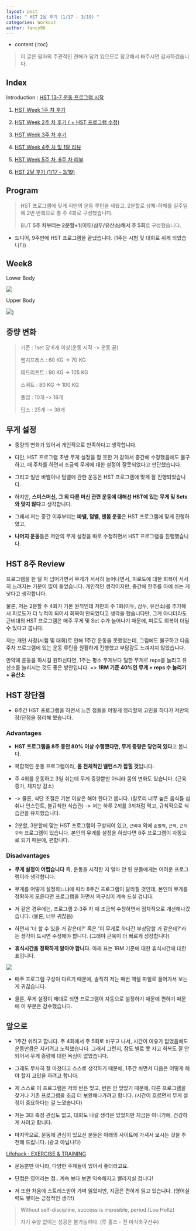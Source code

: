 ```yaml
---
layout: post
title: " HST 2달 후기 (1/17 - 3/19) "
categories: Workout
author: fancy96
---
```

* content
{:toc}


> 이 글은 필자의 주관적인 견해가 담겨 있으므로 참고해서 봐주시면 감사하겠습니다.

## Index

Introduction : [HST 13-7 운동 프로그램 시작](https://fancy96.github.io/Workout-HST-Introduction/)

1. [HST Week 1주 차 후기](https://fancy96.github.io/Workout-HST-Week1/)

2. [HST Week 2주 차 후기 ( + HST 프로그램 수정)](https://fancy96.github.io/Workout-HST-Week2/)

3. [HST Week 3주 차 후기](https://fancy96.github.io/Workout-HST-Week3/)

4. [HST Week 4주 차 및 1달 리뷰](https://fancy96.github.io/Workout-HST-Week4/)

5. [HST Week 5주 차, 6주 차 리뷰](https://fancy96.github.io/Workout-HST-Week5-And-6/)

6. [HST 2달 후기 (1/17 - 3/19)](https://fancy96.github.io/Workout-HST-End/)

## Program

> HST 프로그램에 맞게 저만의 운동 루틴을 세웠고, 2분할로 상체-하체를 일주일에 2번 반복으로 총 주 4회로 구성했습니다.
>
> BUT **5주 차부터는 2분할+1(이두/삼두/유산소)해서 주 5회**로 구성했습니다.

* 드디어, 9주만에 HST 프로그램을 끝냈습니다. (1주는 시험 및 대회로 쉬게 되었습니다)

## Week8

Lower Body

![](/assets/img/workout/hst_week8_1.png)

Upper Body

![](/assets/img/workout/hst_week8_2.png))


## 중량 변화

> 기준 : 1set 당 6개 이상(운동 시작 -> 운동 끝)
>
> 벤치프레스 : 60 KG -> 70 KG
>
> 데드리프트 : 90 KG -> 105 KG
>
> 스쿼트 : 80 KG -> 100 KG
>
> 풀업 : 10개 -> 18개
> 
> 딥스 : 25개 -> 38개

## 무게 설정

* 중량의 변화가 있어서 개인적으로 만족하다고 생각합니다.

* 다만, HST 프로그램 초반 무게 설정을 잘 못한 거 같아서 중간에 수정했음에도 불구하고, 매 주차를 하면서 조금씩 무게에 대한 설정이 잘못되었다고 판단했습니다.

* 그리고 일반 바벨이나 덤벨에 관한 운동은 HST 프로그램에 맞게 잘 진행되었습니다.

* 하지만, **스미스머신, 그 외 다른 머신 관련 운동에 대해선 HST에 있는 무게 및 Sets와 맞지 않다**고 생각합니다.

* 그래서 저는 중간 이후부터는 **바벨, 덤벨, 맨몸 운동**은 HST 프로그램에 맞게 진행하였고,

* **나머지 운동**들은 저만의 무게 설정을 따로 수정하면서 HST 프로그램을 진행했습니다.

## HST 8주 Review

프로그램을 한 달 차 넘어가면서 무게가 서서히 늘어나면서, 피로도에 대한 회복이 서서히 느려지는 기분이 많이 들었습니다. 개인적인 생각이지만, 중간에 한주를 아예 쉬는 게 낫다고 생각합니다.

물론, 저는 2분할 주 4회가 기본 원칙인데 저만의 주 1회(이두, 삼두, 유산소)를 추가해서 피로도가 더 누적이 되어서 회복이 안되었다고 생각을 했습니다만, 그게 아니더라도 근비대의 HST 프로그램은 매주 무게 및 Set 수가 늘어나기 때문에, 피로도 회복이 더딜 수 있다고 봅니다.

저는 개인 사정(시험 및 대회)로 인해 1주간 운동을 못했었는데, 그럼에도 불구하고 다음 주차 프로그램에 있는 운동 루틴을 원활하게 진행했고 부담감도 느껴지지 않았습니다.

만약에 운동을 하시길 원하신다면, 1주는 평소 무게보다 덜한 무게로 reps를 늘리고 유산소를 늘리시는 것도 좋은 방안입니다. => **1RM 기준 40%인 무게 + reps 수 늘리기 + 유산소**

## HST 장단점

* 8주간 HST 프로그램을 하면서 느낀 점들을 어떻게 정리할까 고민을 하다가 저만의 장/단점을 정리해 봤습니다.

### Advantages

* **HST 프로그램을 8주 동안 80% 이상 수행했다면, 무게 증량은 당연히 있다**고 봅니다.

* 복합적인 운동 프로그램이라, **몸 전체적인 밸런스가 잡힐 것**입니다.

* 주 4회를 운동하고 3일 쉬는데 무게 증량뿐만 아니라 몸의 변화도 있습니다. (근육증가, 체지방 감소)

* -> 물론, 식단 조절은 기본 이상은 해야 한다고 봅니다. (칼로리 너무 높은 음식들 섭취나 인스턴트, 불규칙한 식습관) -> 저는 하루 2끼를 3끼처럼 먹고, 규칙적으로 식습관을 유지했습니다.

* 2분할, 3분할에 맞는 HST 프로그램이 구성되어 있고, `근비대` 외에 `순발력`, `근력`, `근지구력` 프로그램이 있습니다. 본인의 무게를 설정을 하셨다면 8주 프로그램이 자동으로 되기 때문에, 편합니다.

### Disadvantages

* **무게 설정이 어렵습니다** 즉, 운동을 시작한 지 얼마 안 된 분들에게는 어려운 프로그램이라 생각합니다.

* 무게를 어떻게 설정하느냐에 따라 8주간 프로그램이 달라질 것인데, 본인의 무게를 정확하게 모른다면 프로그램을 하면서 의구심이 계속 드실 겁니다.

* 저 같은 경우에는, 프로그램 2-3주 차 때 조금씩 수정하면서 점차적으로 개선해나갔습니다. (물론, 너무 귀찮음)

* 하면서 '더 할 수 있을 거 같은데?' 혹은 '이 무게로 하다간 부상당할 거 같은데?'라는 생각이 드시면 수정해야 합니다. (그래야 근육이 더 빠르게 성장합니다)

* **휴식시간을 정확하게 알아야 합니다.** 아래 표는 1RM 기준에 대한 휴식시간에 대한 표입니다.

![](/assets/img/workout/hst_recovery_time.png)

* 매주 프로그램 구성이 다르기 때문에, 솔직히 저는 매번 액셀 파일로 들어가서 보는 게 귀찮습니다.

* 물론, 무게 설정이 제대로 되면 프로그램이 자동으로 설정하기 때문에 편하기 때문에 이 부분은 감수했습니다.

## 앞으로

* 1주간 쉬려고 합니다. 주 4회에서 주 5회로 바꾸고 나서, 시간이 여유가 없었음에도 운동만큼은 지키려고 노력했습니다. 그래서 그런지, 잠도 별로 못 자고 회복도 잘 안되어서 무게 증량에 대한 욕심이 없었습니다.

* 그래도 무사히 잘 마쳤다고 스스로 생각하기 때문에, 1주간 쉬면서 다음은 어떻게 해야 할지 고민을 하려고 합니다.

* 제 스스로 이 프로그램은 저와 반은 맞고, 반은 안 맞았기 때문에, 다른 프로그램을 찾거나 기존 프로그램을 조금 더 보완해나가려고 합니다. (시간이 흐르면서 무게 설정이 중요하다는 걸 느꼈습니다)

* 저는 3대 측정 관심도 없고, 대회도 나갈 생각은 있었지만 지금은 아니기에, 건강하게 사려고 합니다.

* 마지막으로, 운동에 관심이 있으신 분들은 아래의 사이트에 가셔서 보시는 것을 추천해 드립니다. (광고 아닙니다)

[Lifehack : EXERCISE & TRAINING](https://www.lifehack.org/exercise-training)

* 운동뿐만 아니라, 다양한 주제들이 있어서 좋더라고요.

* 단점은 영어라는 점.. 계속 보다 보면 익숙해지고 빨라지실 겁니다!

* 저 또한 처음에 스트레스받아 가며 읽었지만, 지금은 편하게 읽고 있습니다. (영어실력도 쌓이는 긍정적인 생각!)

> Without self-discipline, success is imposible, period.(Lou Holtz)
>
> 자기 수양 없이는 성공은 불가능하다. (루 홀츠 - 전 미식축구선수)